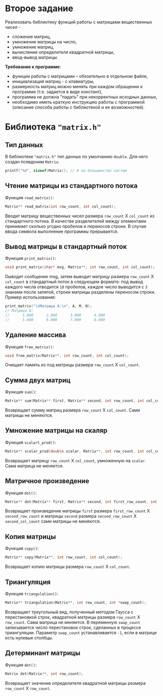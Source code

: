 # Второе задание
Реализовать библиотеку функций работы с матрицами вещественных чисел -
- сложение матриц,
- умножение матрицы на число,
- умножение матриц,
- вычисление определителя квадратной матрицы,
- ввод-вывод матрицы.

**Требование к программе**:
- функции работы с матрицами – обязательно в отдельном файле,
- инициализация матриц - с клавиатуры,
- размерность матриц можно менять при каждом обращении к программе (т.е. задается в виде констант),
- программа не должна "падать" при некорректных исходных данных,
- необходимо иметь краткую инструкцию работы с программой (описание способа работы с библиотекой и ее возможностей).

#  Библиотека `"matrix.h"`
## Тип данных
В библиотеке `"matrix.h"` тип данных по умолчанию `double`. Для него создан псевдоним `Matrix`.
```C
printf("%d", sizeof(Matrix)); // 8 на большинстве систем
```
## Чтение матрицы из стандартного потока
Функция `read_matrix()`:
```C
Matrix** read_matrix(int row_count, int col_count);
```
Вводит матрицу вещественных чисел размера `row_count` X `col_count` из стандартного потока. В качестве разделителей между элементами принимает сколько угодно пробелов и переносов строки. В случае ввода символа выполнение программы прерывается.
## Вывод матрицы в стандартный поток
Функция `print_matrix()`:
```C
void print_matrix(char* msg, Matrix**, int row_count, int col_count);
```
Dыводит сообщение msg, затем выводит матрицу размера `row_count` X `col_count`  в стандартный поток в следующем формате: под вывод каждого числа отводится `10` пробелов, каждое число выводится с `3` знаками после запятой, строки матрицы разделены переносом строки.
Пример использования:
```C
print_matrix("\nМатрица A:\n", A, M, N);
// Матрица A:
//      1.000      2.000      3.000      4.000 
//      5.000      6.000      7.000      8.000
```
## Удаление массива
Функция `free_matrix()`:
```C
void free_matrix(Matrix**, int row_count, int col_count);
```
Очищает память из под матрицы размера `row_count` X `col_count`.
## Сумма двух матриц
Функция `sum()`:
```C
Matrix** sum(Matrix** first, Matrix** second, int row_count, int col_count);
```
Возвращает сумму матриц размера `row_count` X `col_count`. Сами матрицы не меняются.
## Умножение матрицы на скаляр
Функция `scalart_prod()`:
```C
Matrix** scalar_prod(double scalar, Matrix**, int row_count, int col_count);
```
Возвращает матрицу `row_count` X `col_count`, умноженную на `scalar`. Сама матрица не меняется.
## Матричное произведение
Функция `dot()`:
```C
Matrix** dot(Matrix** first, Matrix** second, int first_row_count, int second_row_count, int second_col_count);
```
Возвращает произведение матрицы `first` размера `first_row_count` X `second_row_count`
и матрицы `second` размера `second_row_count` X `second_col_count` сами матрицы не меняются.
## Копия матрицы
Функция `copy()`:
```C
Matrix** copy(Matrix**, int row_count, int col_count);
```
Возвращает копию матрицы размера `row_count` X `col_count`.
## Триангуляция
Функция `triangulation()`:
```C
Matrix** triangulation(Matrix**, int row_count, int *swap_count);
```
Возвращает треугольный вид, полученный методом Гаусса с перестановкой строк, квадратной матрицы размера `row_count` X `row_count`. Сама матрица не меняется. В переменную  `swap_count` записывается число перестановок строк, сделанных в процессе триангуляции. Параметр `swap_count` устанавливается `-1`, если в матрице есть нулевые столбцы.
## Детерминант матрицы
Функция `det()`:
```C
Matrix det(Matrix**, int row_count);
```
Возвращает значение определителя квадратной матрицы размера  `row_count` X `row_count`.
